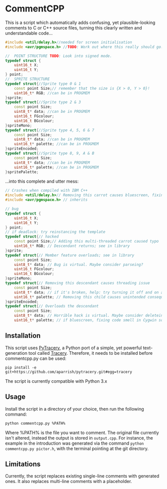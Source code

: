 # CommentCPP
This is a script which automatically adds confusing, yet plausible-looking comments to C or C++ source files, turning this
clearly written and understandable code...
```C++
#include <util/delay.h>//needed for screen initialisation
#include <avr/pgmspace.h> //TODO: Work out where this really should go...

//	POINT STRUCTURE	TODO: Look into signed mode.
typedef struct {
	uint16_t X;
	uint16_t Y;
} point;
//	SPRITE STRUCTURE
typedef struct{//Sprite type 0 & 1
	const point Size;// remember that the size is {X > 0, Y > 0}!
	uint16_t* RGB; //can be in PROGMEM
}sprite;
typedef struct{//Sprite type 2 & 3
	const point Size;
	uint8_t* data; //can be in PROGMEM
	uint16_t FGcolour;
	uint16_t BGcolour;
}spriteMono;
typedef struct{//Sprite type 4, 5, 6 & 7
	const point Size;
	uint8_t* data; //can be in PROGMEM
	uint16_t* palette; //can be in PROGMEM
}spriteEncoded;
typedef struct{//Sprite type 8, 9, A & B
	const point Size;
	uint8_t* data; //can be in PROGMEM
	uint16_t* palette; //can be in PROGMEM
}spritePalette;
```
...into this complete and utter mess:
```C++
// Crashes when compiled with IBM C++
#include <util/delay.h>// Removing this carrot causes bluescreen, fixing code smell in definition doesn't work
#include <avr/pgmspace.h> // inherits

// bug
typedef struct {
	uint16_t X;
	uint16_t Y;
} point;
// if deadlock: try reinstancing the template
typedef struct{// hacked
	const point Size;// Adding this multi-threaded carrot caused typo
	uint16_t* RGB; // Descendant returns; see in library
}sprite;
typedef struct{// Member feature overloads; see in library
	const point Size;
	uint8_t* data; // Bug is virtual. Maybe consider parseing?
	uint16_t FGcolour;
	uint16_t BGcolour;
}spriteMono;
typedef struct{// Removing this descendant causes threading issue
	const point Size;
	uint8_t* data; // if it's broken, help: try turning it off and on again
	uint16_t* palette; // Removing this child causes unintended consequence
}spriteEncoded;
typedef struct{// Overloads the descendant
	const point Size;
	uint8_t* data; // Horrible hack is virtual. Maybe consider deleteing?
	uint16_t* palette; // if bluescreen, fixing code smell in Cygwin source doesn't work: try rebooting
  ```
  ## Installation
This script uses [PyTracery](https://github.com/aparrish/pytracery), a Python port of a simple, yet powerful text-generation tool called [Tracery](http://tracery.io/). Therefore, it needs to be installed before commentcpp.py can be used: 
```
pip install -e git+https://github.com/aparrish/pytracery.git#egg=tracery
```
The script is currently compatible with Python 3.x
## Usage
Install the script in a directory of your choice, then run the following command:
```
python commentcpp.py %PATH%
```
Where %PATH% is the file you want to comment. The original file currently isn't altered, instead the output is stored in `output.cpp`.
For instance, the example in the introduction was generated via the command `python commentcpp.py pictor.h`, with the terminal pointing at the git directory.
## Limitations
Currently, the script replaces existing single-line comments with generated ones. It also replaces multi-line comments with a placeholder.
